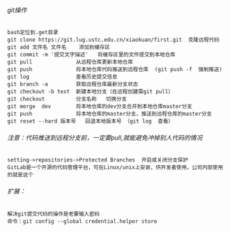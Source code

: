     
######     git操作
    bash定位到.get目录
    git clone https://git.lug.ustc.edu.cn/xiaokuan/first.git  克隆远程代码
    git add 文件名 文件名    添加到缓存区
    git commit -m '提交文字描述'   将缓存区里的文件提交到本地仓库
    git pull   		      从远程仓库更新本地仓库
    git push   		      将本地仓库代码推送到远程仓库  (git push -f  强制推送)
    git log    		      查看历史提交信息
    git branch -a         获取远程仓库最新分支状态
    git checkout -b test  新建本地分支（在远程创建需git pull）
    git checkout          分支名称   切换分支  
    git merge  dev        将本地仓库的dev分支合并到本地仓库master分支  
    git push              将本地仓库的master分支，推送到远程仓库的master分支 
    git reset --hard 版本号   回退本地版本号 （git log  查看）

###### 注意：代码推送到远程分支前，一定要pull,就能避免冲掉别人代码的情况

    setting->repositories->Protected Branches  开启或关闭分支保护
    GitLab是一个开源的代码管理平台，可在Linux/unix上安装，供开发者使用，公司内部使用的就是这个

######     扩展：
    解决git提交代码的操作是老要输入密码
    命令：git config --global credential.helper store
